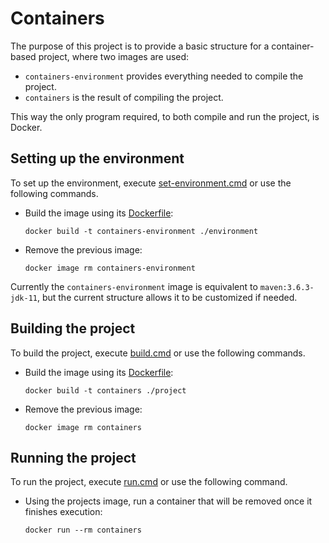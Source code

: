 # Containers

The purpose of this project is to provide a basic structure for a container-based project, where two images are used:
 - `containers-environment` provides everything needed to compile the project.
 - `containers` is the result of compiling the project.

This way the only program required, to both compile and run the project, is Docker.

## Setting up the environment

To set up the environment, execute [set-environment.cmd](set-environment.cmd) or use the following commands.
  - Build the image using its [Dockerfile](./environment/Dockerfile):
    ```
    docker build -t containers-environment ./environment
    ```
  - Remove the previous image:
    ```
    docker image rm containers-environment
    ```

Currently the `containers-environment` image is equivalent to `maven:3.6.3-jdk-11`, but the current structure allows it to be customized if needed.

## Building the project

To build the project, execute [build.cmd](build.cmd) or use the following commands.
  - Build the image using its [Dockerfile](./project/Dockerfile):
    ```
    docker build -t containers ./project
    ```
  - Remove the previous image:
    ```
    docker image rm containers
    ```

## Running the project

To run the project, execute [run.cmd](run.cmd) or use the following command.
  - Using the projects image, run a container that will be removed once it finishes execution:
    ```
    docker run --rm containers
    ```
